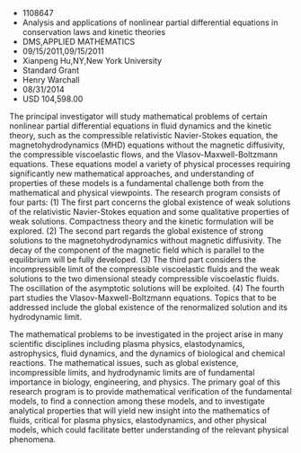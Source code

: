 
* 1108647
* Analysis and applications of nonlinear partial differential equations in conservation laws and kinetic theories
* DMS,APPLIED MATHEMATICS
* 09/15/2011,09/15/2011
* Xianpeng Hu,NY,New York University
* Standard Grant
* Henry Warchall
* 08/31/2014
* USD 104,598.00

The principal investigator will study mathematical problems of certain nonlinear
partial differential equations in fluid dynamics and the kinetic theory, such as
the compressible relativistic Navier-Stokes equation, the magnetohydrodynamics
(MHD) equations without the magnetic diffusivity, the compressible viscoelastic
flows, and the Vlasov-Maxwell-Boltzmann equations. These equations model a
variety of physical processes requiring significantly new mathematical
approaches, and understanding of properties of these models is a fundamental
challenge both from the mathematical and physical viewpoints. The research
program consists of four parts: (1) The first part concerns the global existence
of weak solutions of the relativistic Navier-Stokes equation and some
qualitative properties of weak solutions. Compactness theory and the kinetic
formulation will be explored. (2) The second part regards the global existence
of strong solutions to the magnetohydrodynamics without magnetic diffusivity.
The decay of the component of the magnetic field which is parallel to the
equilibrium will be fully developed. (3) The third part considers the
incompressible limit of the compressible viscoelastic fluids and the weak
solutions to the two dimensional steady compressible viscoelastic fluids. The
oscillation of the asymptotic solutions will be exploited. (4) The fourth part
studies the Vlasov-Maxwell-Boltzmann equations. Topics that to be addressed
include the global existence of the renormalized solution and its hydrodynamic
limit.

The mathematical problems to be investigated in the project arise in many
scientific disciplines including plasma physics, elastodynamics, astrophysics,
fluid dynamics, and the dynamics of biological and chemical reactions. The
mathematical issues, such as global existence, incompressible limits, and
hydrodynamic limits are of fundamental importance in biology, engineering, and
physics. The primary goal of this research program is to provide mathematical
verification of the fundamental models, to find a connection among these models,
and to investigate analytical properties that will yield new insight into the
mathematics of fluids, critical for plasma physics, elastodynamics, and other
physical models, which could facilitate better understanding of the relevant
physical phenomena.
